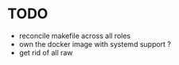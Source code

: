 # TODO

- reconcile makefile across all roles
- own the docker image with systemd support ?
- get rid of all raw

